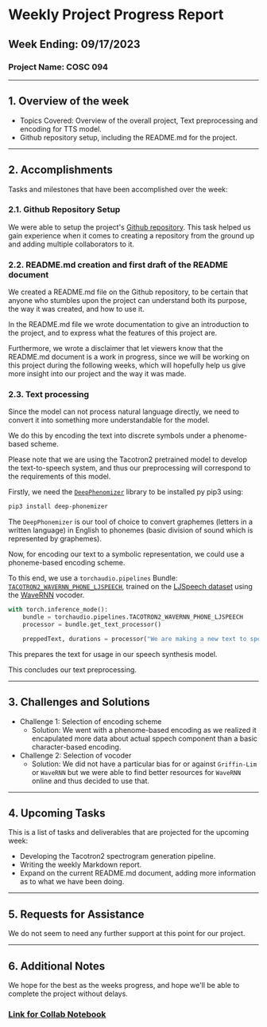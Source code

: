 # Weekly Project Progress Report

## Week Ending: 09/17/2023

### Project Name: COSC 094

---

## 1. Overview of the week
* Topics Covered: Overview of the overall project, Text preprocessing and encoding for TTS model.
* Github repository setup, including the README.md for the project.

---

## 2. Accomplishments

Tasks and milestones that have been accomplished over the week:

### 2.1. Github Repository Setup
We were able to setup the project's [Github repository](https://github.com/carlosguealv/cosc-094). This task helped us gain experience when it comes to creating a repository from the ground up and adding multiple collaborators to it.

### 2.2. README.md creation and first draft of the README document
We created a README.md file on the Github repository, to be certain that anyone who stumbles upon the project can understand both its purpose, the way it was created, and how to use it.

In the README.md file we wrote documentation to give an introduction to the project, and to express what the features of this project are.

Furthermore, we wrote a disclaimer that let viewers know that the README.md document is a work in progress, since we will be working on this project during the following weeks, which will hopefully help us give more insight into our project and the way it was made.

### 2.3. Text processing
Since the model can not process natural language directly, we need to convert it into something more understandable for the model.

We do this by encoding the text into discrete symbols under a phenome-based scheme.

Please note that we are using the Tacotron2 pretrained model to develop the text-to-speech system, and thus our preprocessing will correspond to the requirements of this model.

Firstly, we need the [`DeepPhenomizer`](https://github.com/as-ideas/DeepPhonemizer) library to be installed py pip3 using:
```bash
pip3 install deep-phonemizer
```

The `DeepPhonemizer` is our tool of choice to convert graphemes (letters in a written language) in English to phonemes (basic division of sound which is represented by graphemes).

Now, for encoding our text to a symbolic representation, we could use a phoneme-based encoding scheme.


To this end, we use a `torchaudio.pipelines` Bundle: [`TACOTRON2_WAVERNN_PHONE_LJSPEECH`](https://pytorch.org/audio/stable/generated/torchaudio.pipelines.TACOTRON2_WAVERNN_PHONE_LJSPEECH.html#torchaudio.pipelines.TACOTRON2_WAVERNN_PHONE_LJSPEECH), trained on the [LJSpeech dataset](https://keithito.com/LJ-Speech-Dataset/) using the [WaveRNN](https://github.com/fatchord/WaveRNN) vocoder.

```python
with torch.inference_mode():
    bundle = torchaudio.pipelines.TACOTRON2_WAVERNN_PHONE_LJSPEECH
    processor = bundle.get_text_processor()

    preppedText, durations = processor("We are making a new text to speech system")
```

This prepares the text for usage in our speech synthesis model.

This concludes our text preprocessing.

---
## 3. Challenges and Solutions

- Challenge 1: Selection of encoding scheme
  - Solution: We went with a phenome-based encoding as we realized it encapulated more data about actual sppech component than a basic character-based encoding.
- Challenge 2: Selection of vocoder
  - Solution: We did not have a particular bias for or against `Griffin-Lim` or `WaveRNN` but we were able to find better resources for `WaveRNN` online and thus decided to use that.
---
## 4. Upcoming Tasks

This is a list of tasks and deliverables that are projected for the upcoming week:

- Developing the Tacotron2 spectrogram generation pipeline.
- Writing the weekly Markdown report.
- Expand on the current README.md document, adding more information as to what we have been doing.
---
## 5. Requests for Assistance

We do not seem to need any further support at this point for our project.

---

## 6. Additional Notes

We hope for the best as the weeks progress, and hope we'll be able to complete the project without delays.

### [Link for Collab Notebook](https://colab.research.google.com/drive/1HMPFAtRou1qToG1qfFgrEsfe4_S4qIAB?usp=sharing)